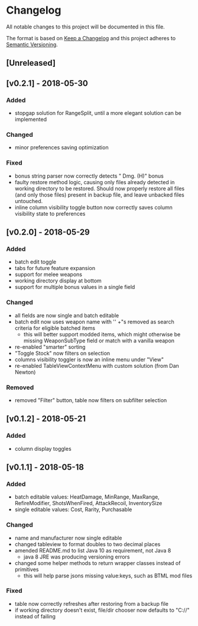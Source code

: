 # Changelog
All notable changes to this project will be documented in this file.

The format is based on [Keep a Changelog](http://keepachangelog.com/en/1.0.0/)
and this project adheres to [Semantic Versioning](http://semver.org/spec/v2.0.0.html).

## [Unreleased]

## [v0.2.1] - 2018-05-30

### Added
- stopgap solution for RangeSplit, until a more elegant solution can be implemented

### Changed
- minor preferences saving optimization

### Fixed
- bonus string parser now correctly detects " Dmg. (H)" bonus
- faulty restore method logic, causing only files already detected in working directory to be restored. Should now properly restore all files (and only those files) present in backup file, and leave unbacked files untouched.
- inline column visibility toggle button now correctly saves column visibility state to preferences

## [v0.2.0] - 2018-05-29

### Added
- batch edit toggle
- tabs for future feature expansion
- support for melee weapons
- working directory display at bottom
- support for multiple bonus values in a single field

### Changed
- all fields are now single and batch editable
- batch edit now uses weapon name with '' +"s removed as search criteria for eligible batched items
    - this will better support modded items, which might otherwise be missing WeaponSubType field or match with a vanilla weapon
- re-enabled "smarter" sorting
- "Toggle Stock" now filters on selection
- columns visibility toggler is now an inline menu under "View"
- re-enabled TableViewContextMenu with custom solution (from Dan Newton)

### Removed
- removed "Filter" button, table now filters on subfilter selection

## [v0.1.2] - 2018-05-21

### Added
- column display toggles

## [v0.1.1] - 2018-05-18

### Added
- batch editable values: HeatDamage, MinRange, MaxRange, RefireModifier, ShotsWhenFired, AttackRecoil, InventorySize
- single editable values: Cost, Rarity, Purchasable

### Changed
- name and manufacturer now single editable
- changed tableview to format doubles to two decimal places
- amended README.md to list Java 10 as requirement, not Java 8
    - java 8 JRE was producing versioning errors
- changed some helper methods to return wrapper classes instead of primitives
    - this will help parse jsons missing value:keys, such as BTML mod files

### Fixed
- table now correctly refreshes after restoring from a backup file
- if working directory doesn't exist, file/dir chooser now defaults to "C://" instead of failing
